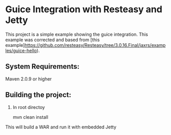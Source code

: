 # Guice Integration with Resteasy and Jetty

This project is a simple example showing the guice integration. This example was corrected and based from [this example]https://github.com/resteasy/Resteasy/tree/3.0.16.Final/jaxrs/examples/guice-hello).

## System Requirements:

Maven 2.0.9 or higher

## Building the project:

 1. In root directoy
    
    mvn clean install

This will build a WAR and run it with embedded Jetty
